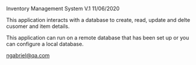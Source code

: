 Inventory Management System V.1 11/06/2020

This application interacts with a database to create, read, update and delte cusomer and item details.

This application can run on a remote database that has been set up or you can configure a local database.

ngabriel@qa.com


